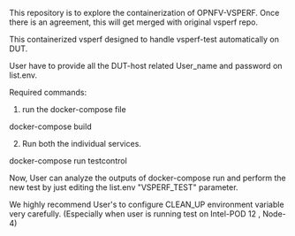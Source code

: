 This repository is to explore the containerization of OPNFV-VSPERF.
Once there is an agreement, this will get merged with original vsperf repo.

This containerized vsperf designed to handle vsperf-test automatically on DUT.

User have to provide all the DUT-host related User_name and password on list.env.

Required commands:

1. run the docker-compose file

docker-compose build

2. Run both the individual services.

docker-compose run testcontrol

Now, User can analyze the outputs of docker-compose run and perform the new test by just editing the list.env "VSPERF_TEST" parameter.

We highly recommend User's to configure CLEAN_UP environment variable very carefully. (Especially when user is running test on Intel-POD 12 , Node-4)

 


